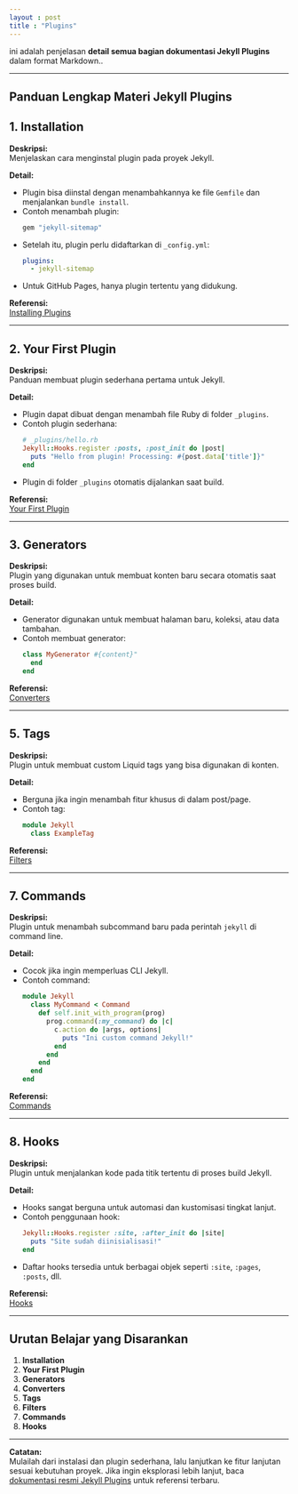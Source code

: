 ```yaml
---
layout : post
title : "Plugins"
---
```


ini adalah penjelasan **detail semua bagian dokumentasi Jekyll Plugins** dalam format Markdown..

---

## Panduan Lengkap Materi Jekyll Plugins

## 1. Installation

**Deskripsi:**  
Menjelaskan cara menginstal plugin pada proyek Jekyll.

**Detail:**
- Plugin bisa diinstal dengan menambahkannya ke file `Gemfile` dan menjalankan `bundle install`.
- Contoh menambah plugin:
  ```ruby
  gem "jekyll-sitemap"
  ```
- Setelah itu, plugin perlu didaftarkan di `_config.yml`:
  ```yaml
  plugins:
    - jekyll-sitemap
  ```
- Untuk GitHub Pages, hanya plugin tertentu yang didukung.

**Referensi:**  
[Installing Plugins](https://jekyllrb.com/docs/plugins/installation/)

---

## 2. Your First Plugin

**Deskripsi:**  
Panduan membuat plugin sederhana pertama untuk Jekyll.

**Detail:**
- Plugin dapat dibuat dengan menambah file Ruby di folder `_plugins`.
- Contoh plugin sederhana:
  ```ruby
  # _plugins/hello.rb
  Jekyll::Hooks.register :posts, :post_init do |post|
    puts "Hello from plugin! Processing: #{post.data['title']}"
  end
  ```
- Plugin di folder `_plugins` otomatis dijalankan saat build.

**Referensi:**  
[Your First Plugin](https://jekyllrb.com/docs/plugins/#your-first-plugin)

---

## 3. Generators

**Deskripsi:**  
Plugin yang digunakan untuk membuat konten baru secara otomatis saat proses build.

**Detail:**
- Generator digunakan untuk membuat halaman baru, koleksi, atau data tambahan.
- Contoh membuat generator:
  ```ruby
  class MyGenerator #{content}"
    end
  end
  ```

**Referensi:**  
[Converters](https://jekyllrb.com/docs/plugins/converters/)

---

## 5. Tags

**Deskripsi:**  
Plugin untuk membuat custom Liquid tags yang bisa digunakan di konten.

**Detail:**
- Berguna jika ingin menambah fitur khusus di dalam post/page.
- Contoh tag:
  ```ruby
  module Jekyll
    class ExampleTag 
  ```

**Referensi:**  
[Filters](https://jekyllrb.com/docs/plugins/filters/)

---

## 7. Commands

**Deskripsi:**  
Plugin untuk menambah subcommand baru pada perintah `jekyll` di command line.

**Detail:**
- Cocok jika ingin memperluas CLI Jekyll.
- Contoh command:
  ```ruby
  module Jekyll
    class MyCommand < Command
      def self.init_with_program(prog)
        prog.command(:my_command) do |c|
          c.action do |args, options|
            puts "Ini custom command Jekyll!"
          end
        end
      end
    end
  end
  ```

**Referensi:**  
[Commands](https://jekyllrb.com/docs/plugins/commands/)

---

## 8. Hooks

**Deskripsi:**  
Plugin untuk menjalankan kode pada titik tertentu di proses build Jekyll.

**Detail:**
- Hooks sangat berguna untuk automasi dan kustomisasi tingkat lanjut.
- Contoh penggunaan hook:
  ```ruby
  Jekyll::Hooks.register :site, :after_init do |site|
    puts "Site sudah diinisialisasi!"
  end
  ```
- Daftar hooks tersedia untuk berbagai objek seperti `:site`, `:pages`, `:posts`, dll.

**Referensi:**  
[Hooks](https://jekyllrb.com/docs/plugins/hooks/)

---

## Urutan Belajar yang Disarankan

1. **Installation**
2. **Your First Plugin**
3. **Generators**
4. **Converters**
5. **Tags**
6. **Filters**
7. **Commands**
8. **Hooks**

---

**Catatan:**  
Mulailah dari instalasi dan plugin sederhana, lalu lanjutkan ke fitur lanjutan sesuai kebutuhan proyek. Jika ingin eksplorasi lebih lanjut, baca [dokumentasi resmi Jekyll Plugins](https://jekyllrb.com/docs/plugins/) untuk referensi terbaru.
